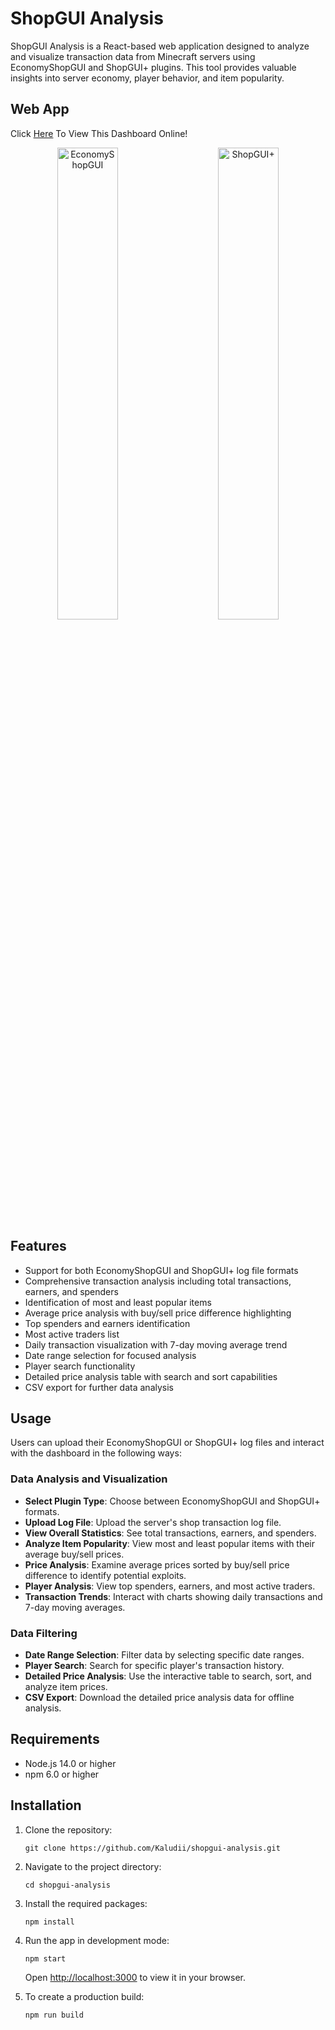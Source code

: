 # ShopGUI Analysis

ShopGUI Analysis is a React-based web application designed to analyze and visualize transaction data from Minecraft servers using EconomyShopGUI and ShopGUI+ plugins. This tool provides valuable insights into server economy, player behavior, and item popularity.

## Web App

Click [Here](https://shopgui-analysis.vercel.app/ "Here") To View This Dashboard Online!

<p align="center"> <img src="https://github.com/user-attachments/assets/1de0a661-a1b6-4d04-825c-42ff6b18d564" width="44%" alt="EconomyShopGUI" /> &nbsp; &nbsp; &nbsp; &nbsp; <img src="https://github.com/user-attachments/assets/a7dfcfbf-9b94-49ee-afc2-d653515f3189" width="44%" alt="ShopGUI+" /> </p>

## Features

-   Support for both EconomyShopGUI and ShopGUI+ log file formats
-   Comprehensive transaction analysis including total transactions, earners, and spenders
-   Identification of most and least popular items
-   Average price analysis with buy/sell price difference highlighting
-   Top spenders and earners identification
-   Most active traders list
-   Daily transaction visualization with 7-day moving average trend
-   Date range selection for focused analysis
-   Player search functionality
-   Detailed price analysis table with search and sort capabilities
-   CSV export for further data analysis

## Usage

Users can upload their EconomyShopGUI or ShopGUI+ log files and interact with the dashboard in the following ways:

### Data Analysis and Visualization

-   **Select Plugin Type**: Choose between EconomyShopGUI and ShopGUI+ formats.
-   **Upload Log File**: Upload the server's shop transaction log file.
-   **View Overall Statistics**: See total transactions, earners, and spenders.
-   **Analyze Item Popularity**: View most and least popular items with their average buy/sell prices.
-   **Price Analysis**: Examine average prices sorted by buy/sell price difference to identify potential exploits.
-   **Player Analysis**: View top spenders, earners, and most active traders.
-   **Transaction Trends**: Interact with charts showing daily transactions and 7-day moving averages.

### Data Filtering

-   **Date Range Selection**: Filter data by selecting specific date ranges.
-   **Player Search**: Search for specific player's transaction history.
-   **Detailed Price Analysis**: Use the interactive table to search, sort, and analyze item prices.
-   **CSV Export**: Download the detailed price analysis data for offline analysis.

## Requirements

-   Node.js 14.0 or higher
-   npm 6.0 or higher

## Installation

1. Clone the repository:
   ```
   git clone https://github.com/Kaludii/shopgui-analysis.git
   ```

2. Navigate to the project directory:
   ```
   cd shopgui-analysis
   ```

3. Install the required packages:
   ```
   npm install
   ```

4. Run the app in development mode:
   ```
   npm start
   ```

   Open [http://localhost:3000](http://localhost:3000) to view it in your browser.

5. To create a production build:
   ```
   npm run build
